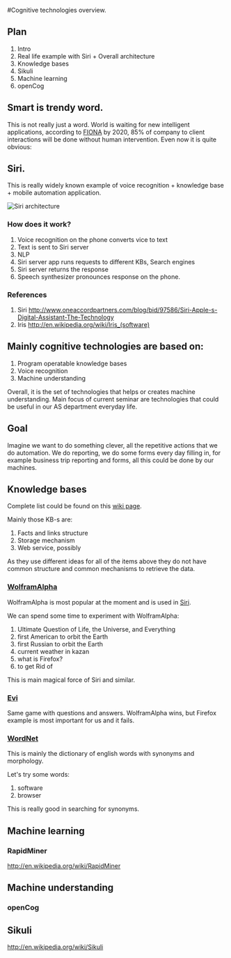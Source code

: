 #Cognitive technologies overview.

## Plan
 1.	Intro
 1.	Real life example with Siri + Overall architecture
 1. Knowledge bases
 1. Sikuli
 1. Machine learning
 1. openCog

## Smart is trendy word.
This is not really just a word. World is waiting for new intelligent applications, according to [FIONA](http://www.sparkingtogether.com/who-is-behind-fiona)
by 2020, 85% of company to client interactions will be done without human intervention.
Even now it is quite obvious:

## Siri.

This is really widely known example of voice recognition + knowledge base + mobile automation application.

![Siri architecture](http://www.oneaccordpartners.com/Portals/124640/images/siri%20how%20it%20works-resized-600.png)

### How does it work?

 1. Voice recognition on the phone converts vice to text
 1. Text is sent to Siri server
   2. NLP
   2. Siri server app runs requests to different KBs, Search engines
   2. Siri server returns the response
 1. Speech synthesizer pronounces response on the phone.

### References

 1. Siri http://www.oneaccordpartners.com/blog/bid/97586/Siri-Apple-s-Digital-Assistant-The-Technology
 1. Iris http://en.wikipedia.org/wiki/Iris_(software)


## Mainly cognitive technologies are based on:

 1. Program operatable knowledge bases
 1. Voice recognition
 1. Machine understanding

Overall, it is the set of technologies that helps or creates machine understanding.
Main focus of current seminar are technologies that could be useful in our AS department everyday life.

## Goal

Imagine we want to do something clever, all the repetitive actions that we do automation.
We do reporting, we do some forms every day filling in, for example business trip reporting and forms, all this could be done by our machines.

## Knowledge bases

Complete list could be found on this [wiki page](http://en.wikipedia.org/wiki/Commonsense_knowledge_bases).

Mainly those KB-s are:

 1. Facts and links structure
 1. Storage mechanism
 1. Web service, possibly

As they use different ideas for all of the items above they do not have common structure and common mechanisms to retrieve the data.

### [WolframAlpha](http://www.wolframalpha.com/)

WolframAlpha is most popular at the moment and is used in [Siri](http://en.wikipedia.org/wiki/Siri_(software)).

We can spend some time to experiment with WolframAlpha:

 1. Ultimate Question of Life, the Universe, and Everything
 1. first American to orbit the Earth
 1. first Russian to orbit the Earth
 1. current weather in kazan
 1. what is Firefox?
 1. to get Rid of

This is main magical force of Siri and similar.

### [Evi](http://www.evi.com)

Same game with questions and answers. WolframAlpha wins, but Firefox example is most important for us and it fails.

### [WordNet](http://wordnet.princeton.edu/)

This is mainly the dictionary of english words with synonyms and morphology.

Let's try some words:

 1. software
 1. browser

This is really good in searching for synonyms.


## Machine learning

### RapidMiner

http://en.wikipedia.org/wiki/RapidMiner

## Machine understanding

### openCog

## Sikuli

http://en.wikipedia.org/wiki/Sikuli









